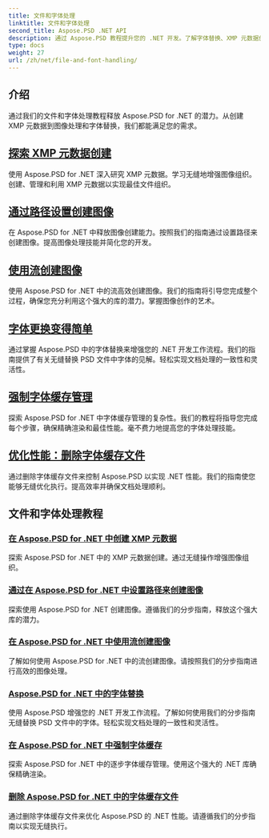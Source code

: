 ```yaml
---
title: 文件和字体处理
linktitle: 文件和字体处理
second_title: Aspose.PSD .NET API
description: 通过 Aspose.PSD 教程提升您的 .NET 开发。了解字体替换、XMP 元数据创建和缓存管理，以实现最佳工作流程效率。
type: docs
weight: 27
url: /zh/net/file-and-font-handling/
---
```

## 介绍

通过我们的文件和字体处理教程释放 Aspose.PSD for .NET 的潜力。从创建 XMP 元数据到图像处理和字体替换，我们都能满足您的需求。

## [探索 XMP 元数据创建](./create-xmp-metadata/)
使用 Aspose.PSD for .NET 深入研究 XMP 元数据。学习无缝地增强图像组织。创建、管理和利用 XMP 元数据以实现最佳文件组织。

## [通过路径设置创建图像](./create-images-setting-path/)
在 Aspose.PSD for .NET 中释放图像创建能力。按照我们的指南通过设置路径来创建图像。提高图像处理技能并简化您的开发。

## [使用流创建图像](./create-images-using-stream/)
使用 Aspose.PSD for .NET 中的流高效创建图像。我们的指南将引导您完成整个过程，确保您充分利用这个强大的库的潜力。掌握图像创作的艺术。

## [字体更换变得简单](./font-replacement/)
通过掌握 Aspose.PSD 中的字体替换来增强您的 .NET 开发工作流程。我们的指南提供了有关无缝替换 PSD 文件中字体的见解。轻松实现文档处理的一致性和灵活性。

## [强制字体缓存管理](./force-font-cache/)
探索 Aspose.PSD for .NET 中字体缓存管理的复杂性。我们的教程将指导您完成每个步骤，确保精确渲染和最佳性能。毫不费力地提高您的字体处理技能。

## [优化性能：删除字体缓存文件](./remove-font-cache-files/)
通过删除字体缓存文件来控制 Aspose.PSD 以实现 .NET 性能。我们的指南使您能够无缝优化执行。提高效率并确保文档处理顺利。

## 文件和字体处理教程
### [在 Aspose.PSD for .NET 中创建 XMP 元数据](./create-xmp-metadata/)
探索 Aspose.PSD for .NET 中的 XMP 元数据创建。通过无缝操作增强图像组织。
### [通过在 Aspose.PSD for .NET 中设置路径来创建图像](./create-images-setting-path/)
探索使用 Aspose.PSD for .NET 创建图像。遵循我们的分步指南，释放这个强大库的潜力。
### [在 Aspose.PSD for .NET 中使用流创建图像](./create-images-using-stream/)
了解如何使用 Aspose.PSD for .NET 中的流创建图像。请按照我们的分步指南进行高效的图像处理。
### [Aspose.PSD for .NET 中的字体替换](./font-replacement/)
使用 Aspose.PSD 增强您的 .NET 开发工作流程。了解如何使用我们的分步指南无缝替换 PSD 文件中的字体。轻松实现文档处理的一致性和灵活性。
### [在 Aspose.PSD for .NET 中强制字体缓存](./force-font-cache/)
探索 Aspose.PSD for .NET 中的逐步字体缓存管理。使用这个强大的 .NET 库确保精确渲染。 
### [删除 Aspose.PSD for .NET 中的字体缓存文件](./remove-font-cache-files/)
通过删除字体缓存文件来优化 Aspose.PSD 的 .NET 性能。请遵循我们的分步指南以实现无缝执行。